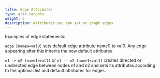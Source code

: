 ```yaml
---
title: Edge Attributes
type: attr-targets
weight: 6
description: Attributes you can set on graph edges
---
```


Examples of edge statements:

`edge [name0=val0]`
sets default edge attribute name0 to val0.
Any edge appearing after this inherits the new default attributes.

`n1 -> n2 [name1=val1]` or `n1 -- n2 [name1=val1]`
creates directed or undirected edge between nodes n1 and n2 and sets its attributes according to the optional list and default attributes for edges.
